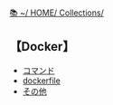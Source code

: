 [📚 ~/ HOME/ Collections/](https://gitpress.io/@sh16ma/collections)

## 【Docker】
- [コマンド](mw_docker_comand.md)
- [dockerfile](mw_dockerfile.md)
- [その他](mw_docker.md)
